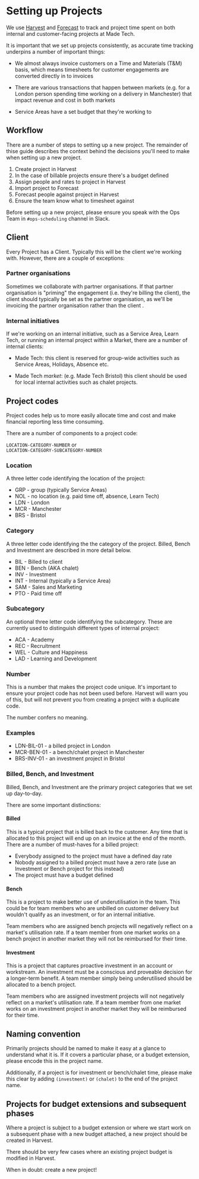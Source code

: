 # Setting up Projects

We use [Harvest](https://madetech.harvestapp.com/) and [Forecast](https://forecastapp.com/967648/schedule/projects) to track and project time spent on both internal and customer-facing projects at Made Tech.

It is important that we set up projects consistently, as accurate time tracking underpins a number of important things:

- We almost always invoice customers on a Time and Materials (T&M) basis, which means timesheets for customer engagements are converted directly in to invoices

- There are various transactions that happen between markets (e.g. for a London person spending time working on a delivery in Manchester) that impact revenue and cost in both markets

- Service Areas have a set budget that they're working to

## Workflow

There are a number of steps to setting up a new project. The remainder of thise guide describes the context behind the decisions you'll need to make when setting up a new project.

1. Create project in Harvest
2. In the case of billable projects ensure there's a budget defined
3. Assign people and rates to project in Harvest
4. Import project to Forecast
5. Forecast people against project in Harvest
6. Ensure the team know what to timesheet against

Before setting up a new project, please ensure you speak with the Ops Team in `#ops-scheduling` channel in Slack.


## Client

Every Project has a Client. Typically this will be the client we're working with. However, there are a couple of exceptions:

### Partner organisations

Sometimes we collaborate with partner organisations. If that partner organisation is "priming" the engagement (i.e. they're billing the client), the client should typically be set as the partner organisation, as we'll be invoicing the partner organisation rather than the client
.

### Internal initiatives

If we're working on an internal initiative, such as a Service Area, Learn Tech, or running an internal project within a Market, there are a number of internal clients:

- Made Tech: this client is reserved for group-wide activities such as Service Areas, Holidays, Absence etc.

- Made Tech _market_: (e.g. Made Tech Bristol) this client should be used for local internal activities such as chalet projects.  


## Project codes

Project codes help us to more easily allocate time and cost and  make financial reporting less time consuming.

There are a number of components to a project code:

`LOCATION-CATEGORY-NUMBER` or<br>
`LOCATION-CATEGORY-SUBCATEGORY-NUMBER`

### Location

A three letter code identifying the location of the project:

- GRP - group (typically Service Areas)
- NOL - no location (e.g. paid time off, absence, Learn Tech)
- LDN - London
- MCR - Manchester
- BRS - Bristol

### Category

A three letter code identifying the the category of the project. Billed, Bench and Investment are described in more detail below.

- BIL - Billed to client
- BEN - Bench (AKA chalet) 
- INV - Investment
- INT - Internal (typically a Service Area)
- SAM - Sales and Marketing
- PTO - Paid time off

### Subcategory

An optional three letter code identifying the subcategory. These are currently used to distinguish different types of internal project:

- ACA - Academy
- REC - Recruitment
- WEL - Culture and Happiness
- LAD - Learning and Development

### Number

This is a number that makes the project code unique. It's important to ensure your project code has not been used before. Harvest will warn you of this, but will not prevent you from creating a project with a duplicate code.

The number confers no meaning.

### Examples

- LDN-BIL-01 - a billed project in London
- MCR-BEN-01 - a bench/chalet project in Manchester
- BRS-INV-01 - an investment project in Bristol


### Billed, Bench, and Investment

Billed, Bench, and Investment are the primary project categories that we set up day-to-day.

There are some important distinctions:

#### Billed

This is a typical project that is billed back to the customer. Any time that is allocated to this project will end up on an invoice at the end of the month. There are a number of must-haves for a billed project:

- Everybody assigned to the project must have a defined day rate
- Nobody assigned to a billed project must have a zero rate (use an Investment or Bench project for this instead)
- The project must have a budget defined

#### Bench

This is a project to make better use of underutilisation in the team. This could be for team members who are unbilled on customer delivery but wouldn't qualify as an investment, or for an internal initiative.

Team members who are assigned bench projects will negatively reflect on a market's utilisation rate. If a team member from one market works on a bench project in another market they will not be reimbursed for their time.

#### Investment

This is a project that captures proactive investment in an account or workstream. An investment must be a conscious and proveable decision for a longer-term benefit. A team member simply being underutilised should be allocated to a bench project.

Team members who are assigned investment projects will not negatively reflect on a market's utilisation rate. If a team member from one market works on an investment project in another market they will be reimbursed for their time.


## Naming convention

Primarily projects should be named to make it easy at a glance to understand what it is. If it covers a particular phase, or a budget extension, please encode this in the project name.

Additionally, if a project is for investment or bench/chalet time, please make this clear by adding `(investment)` or `(chalet)` to the end of the project name.


## Projects for budget extensions and subsequent phases

Where a project is subject to a budget extension or where we start work on a subsequent phase with a new budget attached, a new project should be created in Harvest.

There should be very few cases where an existing project budget is modified in Harvest.

When in doubt: create a new project!
